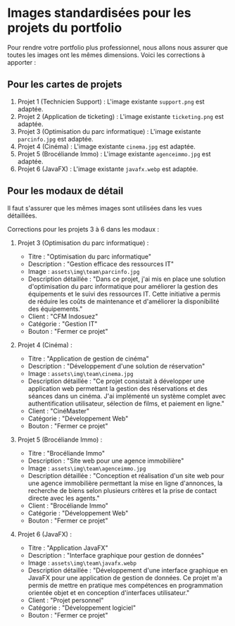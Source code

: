 # Images standardisées pour les projets du portfolio

Pour rendre votre portfolio plus professionnel, nous allons nous assurer que toutes les images ont les mêmes dimensions. Voici les corrections à apporter :

## Pour les cartes de projets

1. Projet 1 (Technicien Support) : L'image existante `support.png` est adaptée.
2. Projet 2 (Application de ticketing) : L'image existante `ticketing.png` est adaptée.
3. Projet 3 (Optimisation du parc informatique) : L'image existante `parcinfo.jpg` est adaptée.
4. Projet 4 (Cinéma) : L'image existante `cinema.jpg` est adaptée.
5. Projet 5 (Brocéliande Immo) : L'image existante `agenceimmo.jpg` est adaptée.
6. Projet 6 (JavaFX) : L'image existante `javafx.webp` est adaptée.

## Pour les modaux de détail

Il faut s'assurer que les mêmes images sont utilisées dans les vues détaillées.

Corrections pour les projets 3 à 6 dans les modaux :

1. Projet 3 (Optimisation du parc informatique) :
   - Titre : "Optimisation du parc informatique"
   - Description : "Gestion efficace des ressources IT"
   - Image : `assets\img\team\parcinfo.jpg`
   - Description détaillée : "Dans ce projet, j'ai mis en place une solution d'optimisation du parc informatique pour améliorer la gestion des équipements et le suivi des ressources IT. Cette initiative a permis de réduire les coûts de maintenance et d'améliorer la disponibilité des équipements."
   - Client : "CFM Indosuez"
   - Catégorie : "Gestion IT"
   - Bouton : "Fermer ce projet"

2. Projet 4 (Cinéma) :
   - Titre : "Application de gestion de cinéma"
   - Description : "Développement d'une solution de réservation"
   - Image : `assets\img\team\cinema.jpg`
   - Description détaillée : "Ce projet consistait à développer une application web permettant la gestion des réservations et des séances dans un cinéma. J'ai implémenté un système complet avec authentification utilisateur, sélection de films, et paiement en ligne."
   - Client : "CinéMaster"
   - Catégorie : "Développement Web"
   - Bouton : "Fermer ce projet"

3. Projet 5 (Brocéliande Immo) :
   - Titre : "Brocéliande Immo"
   - Description : "Site web pour une agence immobilière"
   - Image : `assets\img\team\agenceimmo.jpg`
   - Description détaillée : "Conception et réalisation d'un site web pour une agence immobilière permettant la mise en ligne d'annonces, la recherche de biens selon plusieurs critères et la prise de contact directe avec les agents."
   - Client : "Brocéliande Immo"
   - Catégorie : "Développement Web"
   - Bouton : "Fermer ce projet"

4. Projet 6 (JavaFX) :
   - Titre : "Application JavaFX"
   - Description : "Interface graphique pour gestion de données"
   - Image : `assets\img\team\javafx.webp`
   - Description détaillée : "Développement d'une interface graphique en JavaFX pour une application de gestion de données. Ce projet m'a permis de mettre en pratique mes compétences en programmation orientée objet et en conception d'interfaces utilisateur."
   - Client : "Projet personnel"
   - Catégorie : "Développement logiciel"
   - Bouton : "Fermer ce projet"

